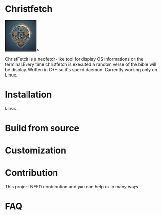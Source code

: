 # Christfetch
 <img src="christfettt.webp" alt="logo ChristFetch" width="100" height="100" style="border:1px solid">>

ChristFetch is a neofetch-like tool for display OS informations on the terminal.Every time christfetch is executed a random verse of the bible will be display. Written in C++ so it's speed daemon.
Currently working only on Linux.

# Installation 
Linux : 
  
# Build from source 

# Customization

# Contribution
  This project NEED contribution and you can help us in many ways.
  <link>

# FAQ

